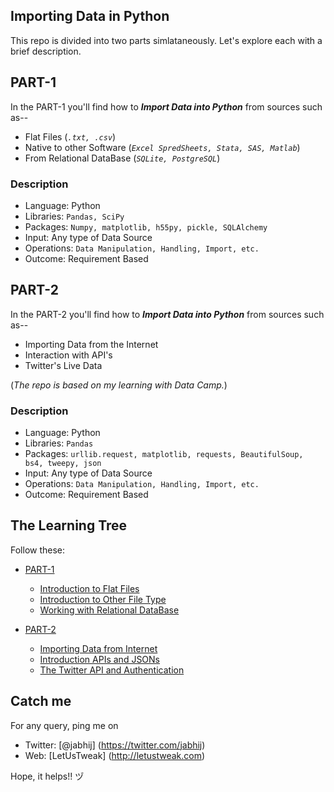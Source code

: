 ## Importing Data in Python

This repo is divided into two parts simlataneously. Let's explore each with a brief description.

## PART-1

In the PART-1 you'll find how to **_Import Data into Python_** from sources such as--

- Flat Files (_` .txt, .csv `_)
- Native to other Software (_` Excel SpredSheets, Stata, SAS, Matlab `_)
- From Relational DataBase (_` SQLite, PostgreSQL `_)

### Description

- Language: Python
- Libraries: `Pandas, SciPy`
- Packages: `Numpy, matplotlib, h55py, pickle, SQLAlchemy`
- Input: Any type of Data Source
- Operations: `Data Manipulation, Handling, Import, etc.`
- Outcome: Requirement Based

## PART-2

In the PART-2 you'll find how to **_Import Data into Python_** from sources such as--

- Importing Data from the Internet
- Interaction with API's 
- Twitter's Live Data

(_The repo is based on my learning with Data Camp._)

### Description

- Language: Python
- Libraries: `Pandas`
- Packages: `urllib.request, matplotlib, requests, BeautifulSoup, bs4, tweepy, json`
- Input: Any type of Data Source
- Operations: `Data Manipulation, Handling, Import, etc.`
- Outcome: Requirement Based

## The Learning Tree

Follow these:
- [PART-1](https://github.com/jabhij/DataImporting_Python/tree/master/PART-1)
  - [Introduction to Flat Files](https://github.com/jabhij/DataImporting_Python/tree/master/PART-1/Introduction_Flat_Files)
  - [Introduction to Other File Type](https://github.com/jabhij/Data-Importing_Python/new/master/PART-1/Introduction_Other_FileType)
  - [Working with Relational DataBase](https://github.com/jabhij/Data-Importing_Python/tree/master/PART-1/Working_Relational_DataBase)

- [PART-2](https://github.com/jabhij/Data-Importing_Python/tree/master/PART-2) 
  - [Importing Data from Internet](https://github.com/jabhij/Data-Importing_Python/new/master/PART-2/ImportingData_from_Internet)
  - [Introduction APIs and JSONs](https://github.com/jabhij/Data-Importing_Python/tree/master/PART-2/Introduction_APIs_JSONs)
  - [The Twitter API and Authentication]()

## Catch me

For any query, ping me on 
- Twitter: [@jabhij] (https://twitter.com/jabhij)
- Web: [LetUsTweak] (http://letustweak.com)

Hope, it helps!! ヅ
